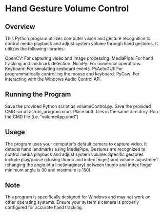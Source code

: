 # Hand Gesture Volume Control 

## Overview
This Python program utilizes computer vision and gesture recognition to control media playback and adjust system volume through hand gestures. It utilizes the following libraries:

OpenCV: For capturing video and image processing.
MediaPipe: For hand tracking and landmark detection.
NumPy: For numerical operations.
Keyboard: For simulating keyboard events.
PyAutoGUI: For programmatically controlling the mouse and keyboard.
PyCaw: For interacting with the Windows Audio Control API.

## Running the Program
Save the provided Python script as volumeControl.py.
Save the provided CMD script as run_program.cmd.
Place both files in the same directory.
Run the CMD file (i.e. "volumeApp.cmd")
## Usage
The program uses your computer's default camera to capture video.
It detects hand landmarks using MediaPipe.
Gestures are recognized to control media playback and adjust system volume.
Specific gestures include play/pause (closing thumb and index finger) and volume adjustment (changing the angle of a line(imaginary) between thumb and index finger minimum angle is 30 and maximum is 150).
## Note
This program is specifically designed for Windows and may not work on other operating systems.
Ensure your system's camera is properly configured for accurate hand tracking.

